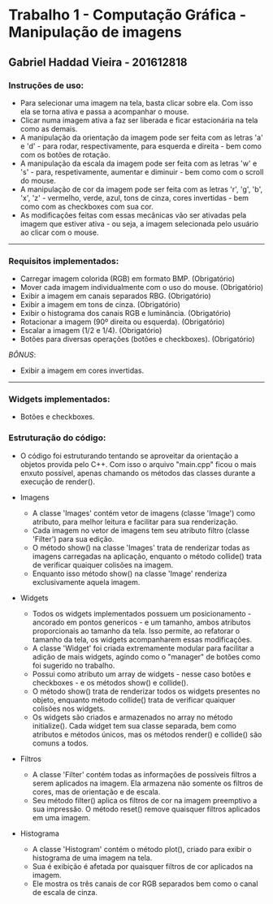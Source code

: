 # Trabalho 1 - Computação Gráfica - Manipulação de imagens
## Gabriel Haddad Vieira - 201612818


### Instruções de uso:
- Para selecionar uma imagem na tela, basta clicar sobre ela. Com isso ela se torna ativa e passa a acompanhar o mouse.
- Clicar numa imagem ativa a faz ser liberada e ficar estacionária na tela como as demais.
- A manipulação da orientação da imagem pode ser feita com as letras 'a' e 'd' - para rodar, respectivamente, para esquerda e direita - bem como com os botões de rotação.
- A manipulação da escala da imagem pode ser feita com as letras 'w' e 's' - para, respetivamente, aumentar e diminuir - bem como com o scroll do mouse.
- A manipulação de cor da imagem pode ser feita com as letras 'r', 'g', 'b', 'x', 'z' - vermelho, verde, azul, tons de cinza, cores invertidas - bem como com as checkboxes com sua cor.
- As modificações feitas com essas mecânicas vão ser ativadas pela imagem que estiver ativa - ou seja, a imagem selecionada pelo usuário ao clicar com o mouse.

---------------------------------------------------------------------------------------------------

### Requisitos implementados:
- Carregar imagem colorida (RGB) em formato BMP. (Obrigatório)
- Mover cada imagem individualmente com o uso do mouse. (Obrigatório)
- Exibir a imagem em canais separados RBG. (Obrigatório)
- Exibir a imagem em tons de cinza. (Obrigatório)
- Exibir o histograma dos canais RGB e luminância. (Obrigatório)
- Rotacionar a imagem (90º direita ou esquerda). (Obrigatório)
- Escalar a imagem (1/2 e 1/4). (Obrigatório)
- Botões para diversas operações (botões e checkboxes). (Obrigatório)

*BÔNUS*:
- Exibir a imagem em cores invertidas.

---------------------------------------------------------------------------------------------------

### Widgets implementados:
- Botões e checkboxes.


### Estruturação do código:
- O código foi estruturando tentando se aproveitar da orientação a objetos provida pelo C++. Com isso o arquivo "main.cpp" ficou o mais enxuto possível, apenas chamando os métodos das classes durante a execução de render().

- Imagens
  - A classe 'Images' contém vetor de imagens (classe 'Image') como atributo, para melhor leitura e facilitar para sua renderização.
  - Cada imagem no vetor de imagens tem seu atributo filtro (classe 'Filter') para sua edição. 
  - O método show() na classe 'Images' trata de renderizar todas as imagens carregadas na aplicação, enquanto o método collide() trata de verificar quaiquer colisões na imagem.
  - Enquanto isso método show() na classe 'Image' renderiza exclusivamente aquela imagem.

- Widgets
  - Todos os widgets implementados possuem um posicionamento - ancorado em pontos genericos - e um tamanho, ambos atributos proporcionais ao tamanho da tela. Isso permite, ao refatorar o tamanho da tela, os widgets acompanharem essas modificações.   
  - A classe 'Widget' foi criada extremamente modular para facilitar a adição de mais widgets, agindo como o "manager" de botões como foi sugerido no trabalho.
  - Possui como atributo um array de widgets - nesse caso botões e checkboxes - e os métodos show() e collide(). 
  - O método show() trata de renderizar todos os widgets presentes no objeto, enquanto método collide() trata de verificar quaiquer colisões nos widgets.
  - Os widgets são criados e armazenados no array no método initialize(). Cada widget tem sua classe separada, bem como atributos e métodos únicos, mas os métodos render() e collide() são comuns a todos.

- Filtros
  - A classe 'Filter' contém todas as informações de possíveis filtros a serem aplicados na imagem. Ela armazena não somente os filtros de cores, mas de orientação e de escala.
  - Seu método filter() aplica os filtros de cor na imagem preemptivo a sua impressão. O método reset() remove quaisquer filtros aplicados em uma imagem.

- Histograma
  - A classe 'Histogram' contém o método plot(), criado para exibir o histograma de uma imagem na tela.
  - Sua é exibição é afetada por quaisquer filtros de cor aplicados na imagem.
  - Ele mostra os três canais de cor RGB separados bem como o canal de escala de cinza. 
